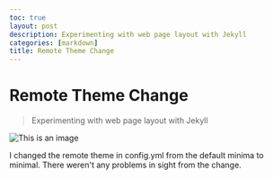 ```yaml
---
toc: true
layout: post
description: Experimenting with web page layout with Jekyll
categories: [markdown]
title: Remote Theme Change
---
```


# Remote Theme Change
>Experimenting with web page layout with Jekyll

![This is an image](https://user-images.githubusercontent.com/111464916/188237122-ac7a805d-e2b9-4891-9ef2-b036ede99d91.jpg)

I changed the remote theme in config.yml from the default minima to minimal. There weren't any problems in sight from the change. 
